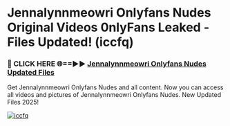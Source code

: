 # Jennalynnmeowri Onlyfans Nudes Original Videos 0nlyFans Leaked - Files Updated! (iccfq)

<h3>🔴 CLICK HERE 🌐==►► <a href="https://tinyurl.com/2wckxsce" rel="nofollow">Jennalynnmeowri Onlyfans Nudes Updated Files</a></h3>

Get Jennalynnmeowri Onlyfans Nudes and all content. Now you can access all videos and pictures of Jennalynnmeowri Onlyfans Nudes. New Updated Files 2025!

[![iccfq](https://i.imgur.com/AFduVYN.gif)](https://tinyurl.com/2wckxsce)
